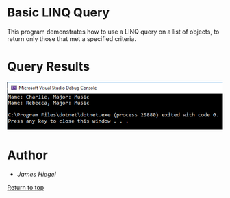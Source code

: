 ﻿# Basic LINQ Query

This program demonstrates how to use a LINQ query on a list of objects, to return only those that met a specified criteria.

# Query Results

![Displays two records](img/basic-query.PNG)

# Author

* *James Hiegel*

[Return to top](../README.md)